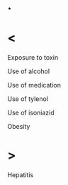# .

# <

Exposure to toxin

Use of alcohol

Use of medication

Use of tylenol

Use of isoniazid

Obesity

# >

Hepatitis
